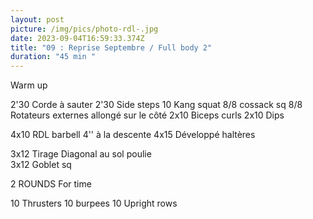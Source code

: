 ```yaml
---
layout: post
picture: /img/pics/photo-rdl-.jpg
date: 2023-09-04T16:59:33.374Z
title: "09 : Reprise Septembre / Full body 2"
duration: "45 min "
---
```

Warm up 

2'30 Corde à sauter
2'30 Side steps
10 Kang squat
8/8 cossack sq 
8/8 Rotateurs externes allongé sur le côté 
2x10 Biceps curls
2x10 Dips

4x10 RDL barbell 4'' à la descente
4x15 Développé haltères 

3x12 Tirage Diagonal au sol poulie \
3x12 Goblet sq 

2 ROUNDS For time

10 Thrusters 
10 burpees 
10 Upright rows